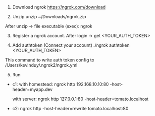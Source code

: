 1. Download ngrok
https://ngrok.com/download

2. Unzip
unzip ~/Downloads/ngrok.zip

After unzip -> file executable (exec): ngrok

3. Register a ngrok account. After login -> get <YOUR_AUTH_TOKEN>

4. Add authtoken (Connect your account)
./ngrok authtoken <YOUR_AUTH_TOKEN>

This command to write auth token config to /Users/kevinduy/.ngrok2/ngrok.yml

5. Run
- c1:
    with homestead: ngrok http 192.168.10.10:80 -host-header=myapp.dev

    with server: ngrok http 127.0.0.1:80 -host-header=tomato.localhost

- c2:
    ngrok http -host-header=rewrite tomato.localhost:80